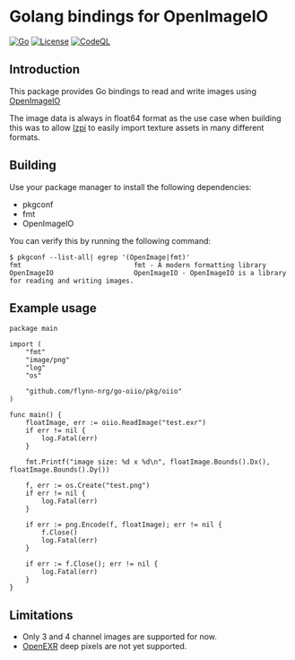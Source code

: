 # Golang bindings for OpenImageIO
[![Go](https://github.com/flynn-nrg/go-oiio/actions/workflows/go.yml/badge.svg)](https://github.com/flynn-nrg/go-oiio/actions/workflows/go.yml)
[![License](https://img.shields.io/badge/License-Apache%202.0-blue.svg)](https://opensource.org/licenses/Apache-2.0)
[![CodeQL](https://github.com/flynn-nrg/go-oiio/actions/workflows/github-code-scanning/codeql/badge.svg)](https://github.com/flynn-nrg/go-oiio/actions/workflows/github-code-scanning/codeql)

## Introduction
This package provides Go bindings to read and write images using [OpenImageIO](https://openimageio.readthedocs.io)

The image data is always in float64 format as the use case when building this was to allow [Izpi](https://github.com/flynn-nrg/izpi) to easily import texture assets in many different formats.

## Building
Use your package manager to install the following dependencies:

* pkgconf
* fmt
* OpenImageIO

You can verify this by running the following command:

```shell
$ pkgconf --list-all| egrep '(OpenImage|fmt)'
fmt                            fmt - A modern formatting library
OpenImageIO                    OpenImageIO - OpenImageIO is a library for reading and writing images.
```

## Example usage

```golang
package main

import (
	"fmt"
	"image/png"
	"log"
	"os"

	"github.com/flynn-nrg/go-oiio/pkg/oiio"
)

func main() {
	floatImage, err := oiio.ReadImage("test.exr")
	if err != nil {
		log.Fatal(err)
	}

	fmt.Printf("image size: %d x %d\n", floatImage.Bounds().Dx(), floatImage.Bounds().Dy())

	f, err := os.Create("test.png")
	if err != nil {
		log.Fatal(err)
	}

	if err := png.Encode(f, floatImage); err != nil {
		f.Close()
		log.Fatal(err)
	}

	if err := f.Close(); err != nil {
		log.Fatal(err)
	}
}
```

## Limitations

* Only 3 and 4 channel images are supported for now.
* [OpenEXR](https://openexr.com) deep pixels are not yet supported.